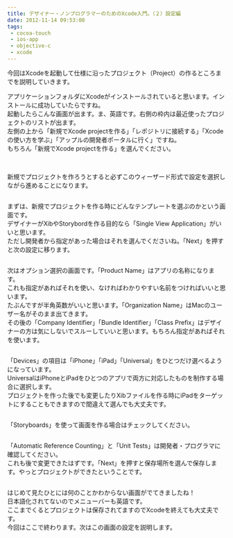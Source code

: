 ```yaml
---
title: デザイナー・ノンプログラマーのためのXcode入門。（２）設定編
date: 2012-11-14 09:53:08
tags: 
 - cocoa-touch
 - ios-app
 - objective-c
 - xcode
---
```


今回はXcodeを起動して仕様に沿ったプロジェクト（Project）の作るところまでを説明していきます。

アプリケーションフォルダにXcodeがインストールされていると思います。インストールに成功していたらですね。<br>
起動したらこんな画面が出ます。ま、英語です。右側の枠内は最近使ったプロジェクトのリストが出ます。<br>
左側の上から「新規でXcode projectを作る」「レポジトリに接続する」「Xcodeの使い方を学ぶ」「アップルの開発者ポータルに行く」ですね。<br>
もちろん「新規でXcode projectを作る」を選んでください。

<!-- more -->

<img src="http://farm9.staticflickr.com/8197/8184420919_d4d99c0962.jpg" alt="">

<img src="http://farm9.staticflickr.com/8343/8184420867_d1f7ef4516.jpg" alt="">

新規でプロジェクトを作ろうとすると必ずこのウィーザード形式で設定を選択しながら進めることになります。

<img src="http://farm9.staticflickr.com/8479/8187153768_0de0c0804a.jpg" alt="">

まずは、新規でプロジェクトを作る時にどんなテンプレートを選ぶのかという画面です。<br>
デザイナーがXibやStorybordを作る目的なら「Single View Application」がいいと思います。<br>
ただし開発者から指定があった場合はそれを選んでくださいね。「Next」を押すと次の設定に移ります。

<img src="http://farm9.staticflickr.com/8479/8186122855_2bd40ae6e5.jpg" alt="">

次はオプション選択の画面です。「Product Name」はアプリの名称になります。<br>
これも指定があればそれを使い、なければわかりやすい名前をつければいいと思います。<br>
たぶんですが半角英数がいいと思います。「Organization Name」はMacのユーザー名がそのまま出てきます。<br>
その後の「Company Identifier」「Bundle Identifier」「Class Prefix」はデザイナーの方は気にしないでスルーしていいと思います。もちろん指定があればそれを使います。

<img src="http://farm9.staticflickr.com/8201/8187142086_55bf08761e.jpg" alt="">

「Devices」の項目は「iPhone」「iPad」「Universal」をひとつだけ選べるようになっています。<br>
UniversalはiPhoneとiPadをひとつのアプリで両方に対応したものを制作する場合に選択します。<br>
プロジェクトを作った後でも変更したりXibファイルを作る時にiPadをターゲットにすることもできますので間違えて選んでも大丈夫です。

<img src="http://farm9.staticflickr.com/8059/8187142036_5bf94ddf5e.jpg" alt="">

「Storyboards」を使って画面を作る場合はチェックしてください。

<img src="http://farm9.staticflickr.com/8483/8187141968_8c4fdb409b.jpg" alt="">

「Automatic Reference Counting」と「Unit Tests」は開発者・プログラマに確認してください。<br>
これも後で変更できたはずです。「Next」を押すと保存場所を選んで保存します。やっとプロジェクトができたということです。

<img src="http://farm9.staticflickr.com/8070/8184458184_a8c2314b3c.jpg" alt="">

はじめて見たひとには何のことかわからない画面がでてきましたね！<br>
日本語化されてないのでメニューバーも英語です。<br>
ここまでくるとプロジェクトは保存されてますのでXcodeを終えても大丈夫です。<br>
今回はここで終わります。次はこの画面の設定を説明します。
